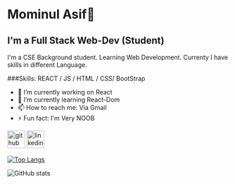 # Mominul Asif👋
## I'm a Full Stack Web-Dev (Student)

I'm a CSE Background student. Learning Web Development. Currenty I have skills in different Language.

###Skills: REACT / JS / HTML / CSS/ BootStrap

- 🔭 I’m currently working on React 
- 🌱 I’m currently learning React-Dom 
- 📫 How to reach me: Via Gmail 
- ⚡ Fun fact: I'm Very NOOB 


[<img src='https://cdn.jsdelivr.net/npm/simple-icons@3.0.1/icons/github.svg' alt='github' height='40'>](https://github.com/momin4948)  [<img src='https://cdn.jsdelivr.net/npm/simple-icons@3.0.1/icons/linkedin.svg' alt='linkedin' height='40'>](https://www.linkedin.com/in/mominul-asif/)  

[![Top Langs](https://github-readme-stats.vercel.app/api/top-langs/?username=momin4948)](https://github.com/anuraghazra/github-readme-stats)

![GitHub stats](https://github-readme-stats.vercel.app/api?username=momin4948&show_icons=true)  


